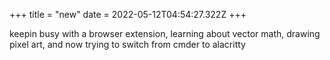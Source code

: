 +++
title = "new"
date = 2022-05-12T04:54:27.322Z
+++

keepin busy with a browser extension, learning about vector math, drawing pixel art, and now trying to switch from cmder to alacritty
